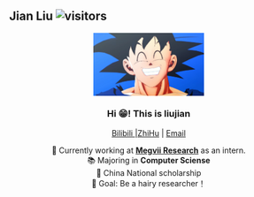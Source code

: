 ## Jian Liu  ![visitors](https://visitor-badge.glitch.me/badge?page_id=hitcslj/hitcslj) 
<p align="center" width="200">
   <img align="center" width="200" src="./image/head.png" />
   <h3 align="center">Hi 😁! This is liujian</h3>
   <p align="center"><a href="https://space.bilibili.com/427557489">Bilibili </a> |<a href="https://www.zhihu.com/people/hitcslj">ZhiHu</a> | <a href="mailto:1183710205@stu.hit.edu.cn">Email</a></p>
</p>

<p align="center">💼 Currently working at <a href="https://github.com/megvii-research/"><strong>Megvii Research</strong></a> as an intern. <br /> 📚 Majoring in  <strong>Computer Sciense </strong><br />🏅️ China National scholarship  <br> 🎯 Goal: Be a hairy researcher！<br/>
</p>
